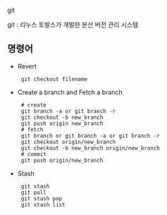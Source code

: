 
git

git
:   리누스 토발스가 개발한 분산 버전 관리 시스템

## 명령어

 * Revert
 
        git checkout filename
    
 * Create a branch and Fetch a branch
 
        # create
        git branch -a or git branch -r
        git checkout -b new_branch
        git push origin new_branch
        # fetch
        git branch or git branch -a or git branch -r
        git checkout origin/new_branch
        git checkout -b new_branch origin/new_branch
        # commit 
        git push origin/new_branch
    
 * Stash
 
        git stash
        git pull
        git stash pop
        git stash list
    
    